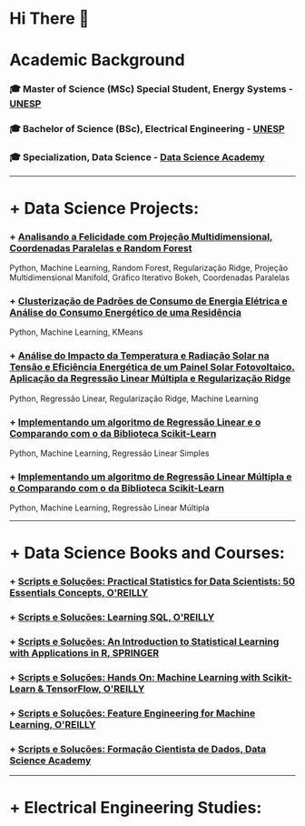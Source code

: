 # Hi There 👋

# Academic Background 

### 🎓 Master of Science (MSc) Special Student, Energy Systems - [UNESP](https://www.feb.unesp.br)
### 🎓 Bachelor of Science (BSc), Electrical Engineering - [UNESP](https://www.feb.unesp.br)
### 🎓 Specialization, Data Science - [Data Science Academy](https://www.datascienceacademy.com.br/)
_______________________________________

# + Data Science Projects:

### + [Analisando a Felicidade com Projeção Multidimensional, Coordenadas Paralelas e Random Forest](https://github.com/rafaelpavan95/DataScience/blob/master/happiness.ipynb)
Python, Machine Learning, Random Forest, Regularização Ridge, Projeção Multidimensional Manifold, Gráfico Iterativo Bokeh, Coordenadas Paralelas

### + [Clusterização de Padrões de Consumo de Energia Elétrica e Análise do Consumo Energético de uma Residência](https://github.com/rafaelpavan95/DataScience/blob/master/Clusteriza%C3%A7%C3%A3o_Energia.ipynb)
Python, Machine Learning, KMeans

### + [Análise do Impacto da Temperatura e Radiação Solar na Tensão e Eficiência Energética de um Painel Solar Fotovoltaico. Aplicação da Regressão Linear Múltipla e Regularização Ridge](https://github.com/rafaelpavan95/DataScience/blob/master/Photovoltaic.ipynb)
Python, Regressão Linear, Regularização Ridge, Machine Learning

### + [Implementando um algoritmo de Regressão Linear e o Comparando com o da Biblioteca Scikit-Learn](https://github.com/rafaelpavan95/DataScience/blob/master/Linear_Regression.ipynb)
Python, Machine Learning, Regressão Linear Simples

### + [Implementando um algoritmo de Regressão Linear Múltipla e o Comparando com o da Biblioteca Scikit-Learn](https://github.com/rafaelpavan95/DataScience/blob/master/Multiple_Linear_Regression.ipynb)
Python, Machine Learning, Regressão Linear Múltipla

_______________________________________

# + Data Science Books and Courses:

### + [Scripts e Soluções: Practical Statistics for Data Scientists: 50 Essentials Concepts, O'REILLY]()

### + [Scripts e Soluções: Learning SQL, O'REILLY]()

### + [Scripts e Soluções: An Introduction to Statistical Learning with Applications in R, SPRINGER]()

### + [Scripts e Soluções: Hands On: Machine Learning with Scikit-Learn & TensorFlow, O'REILLY]()

### + [Scripts e Soluções: Feature Engineering for Machine Learning, O'REILLY]()

### + [Scripts e Soluções: Formação Cientista de Dados, Data Science Academy]()

_______________________________________

# + Electrical Engineering Studies:



